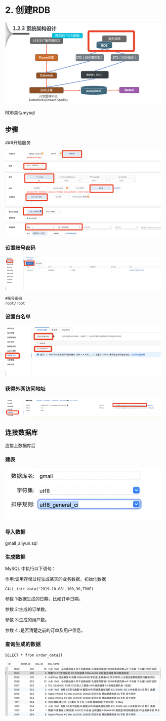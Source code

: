 # 2. 创建RDB

![](Images/7.png)

RDB类似mysql

## 步骤

###开启服务

![](Images/1.png)


### 设置账号密码

![](Images/2.png)

	#账号密码
	root/root

### 设置白名单

![](Images/3.png)


### 获得外网访问地址

![](Images/4.png)

## 连接数据库

连接上数据库后

### 建表

![](Images/5.png)

###  导入数据

gmall_aliyun.sql


### 生成数据

 MySQL 中执行以下语句：
 
  作用:调用存储过程生成某天的业务数据，初始化数据
  
	CALL init_data('2019-10-08',100,30,TRUE)

参数 1:数据生成的日期，比如订单日期。 

参数 2:生成的订单数。

参数 3:生成的用户数。

参数 4 :是否清楚之前的订单及用户信息。

### 查询生成的数据

	SELECT * from order_detail

![](Images/6.png)
